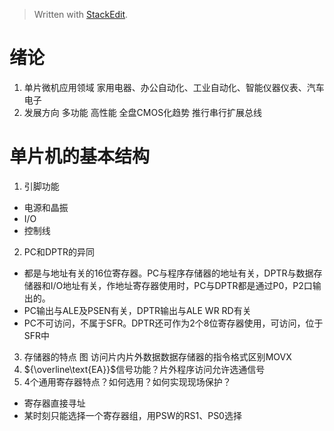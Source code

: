 > Written with [StackEdit](https://stackedit.io/).
# 绪论
1. 单片微机应用领域
家用电器、办公自动化、工业自动化、智能仪器仪表、汽车电子
2. 发展方向
多功能 高性能 全盘CMOS化趋势 推行串行扩展总线
# 单片机的基本结构
1. 引脚功能
- 电源和晶振
- I/O
- 控制线
2. PC和DPTR的异同
- 都是与地址有关的16位寄存器。PC与程序存储器的地址有关，DPTR与数据存储器和I/O地址有关，作地址寄存器使用时，PC与DPTR都是通过P0，P2口输出的。
- PC输出与ALE及PSEN有关，DPTR输出与ALE WR RD有关
- PC不可访问，不属于SFR。DPTR还可作为2个8位寄存器使用，可访问，位于SFR中
3. 存储器的特点 图
访问片内片外数据数据存储器的指令格式区别MOVX
4. ${\overline\text{EA}}$信号功能？片外程序访问允许选通信号
5. 4个通用寄存器特点？如何选用？如何实现现场保护？
- 寄存器直接寻址
- 某时刻只能选择一个寄存器组，用PSW的RS1、PS0选择
<!--stackedit_data:
eyJoaXN0b3J5IjpbOTM3MTk3MzM3LC01NjY2NDAyMCwtNDc1NT
EzNjQ3LDE0MDkzNjkxMzAsLTQ5NzgyMTkzMCw2MTYxMjE4MjUs
MTg0NDI5Mzg5OCwtNjE4MzM2MTIsLTc4ODgxOTI2OCwyMDM2OD
g5OTgwLC0xMzM2NzAwMzgzLDE2NTU1Nzg4MTgsMTgyOTY4NjA0
NywtNTQ0NDE1ODE3LDE4MDg4NTk0MjQsNzMwOTk4MTE2XX0=
-->